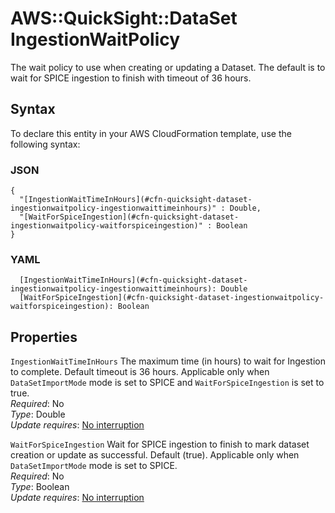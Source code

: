 # AWS::QuickSight::DataSet IngestionWaitPolicy<a name="aws-properties-quicksight-dataset-ingestionwaitpolicy"></a>

The wait policy to use when creating or updating a Dataset\. The default is to wait for SPICE ingestion to finish with timeout of 36 hours\.

## Syntax<a name="aws-properties-quicksight-dataset-ingestionwaitpolicy-syntax"></a>

To declare this entity in your AWS CloudFormation template, use the following syntax:

### JSON<a name="aws-properties-quicksight-dataset-ingestionwaitpolicy-syntax.json"></a>

```
{
  "[IngestionWaitTimeInHours](#cfn-quicksight-dataset-ingestionwaitpolicy-ingestionwaittimeinhours)" : Double,
  "[WaitForSpiceIngestion](#cfn-quicksight-dataset-ingestionwaitpolicy-waitforspiceingestion)" : Boolean
}
```

### YAML<a name="aws-properties-quicksight-dataset-ingestionwaitpolicy-syntax.yaml"></a>

```
  [IngestionWaitTimeInHours](#cfn-quicksight-dataset-ingestionwaitpolicy-ingestionwaittimeinhours): Double
  [WaitForSpiceIngestion](#cfn-quicksight-dataset-ingestionwaitpolicy-waitforspiceingestion): Boolean
```

## Properties<a name="aws-properties-quicksight-dataset-ingestionwaitpolicy-properties"></a>

`IngestionWaitTimeInHours`  <a name="cfn-quicksight-dataset-ingestionwaitpolicy-ingestionwaittimeinhours"></a>
The maximum time \(in hours\) to wait for Ingestion to complete\. Default timeout is 36 hours\. Applicable only when `DataSetImportMode` mode is set to SPICE and `WaitForSpiceIngestion` is set to true\.  
*Required*: No  
*Type*: Double  
*Update requires*: [No interruption](https://docs.aws.amazon.com/AWSCloudFormation/latest/UserGuide/using-cfn-updating-stacks-update-behaviors.html#update-no-interrupt)

`WaitForSpiceIngestion`  <a name="cfn-quicksight-dataset-ingestionwaitpolicy-waitforspiceingestion"></a>
Wait for SPICE ingestion to finish to mark dataset creation or update as successful\. Default \(true\)\. Applicable only when `DataSetImportMode` mode is set to SPICE\.  
*Required*: No  
*Type*: Boolean  
*Update requires*: [No interruption](https://docs.aws.amazon.com/AWSCloudFormation/latest/UserGuide/using-cfn-updating-stacks-update-behaviors.html#update-no-interrupt)